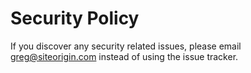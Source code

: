 # Security Policy

If you discover any security related issues, please email greg@siteorigin.com instead of using the issue tracker.

